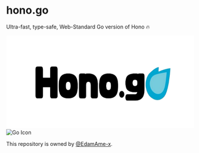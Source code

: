 # hono.go
Ultra-fast, type-safe, Web-Standard Go version of Hono 🔥

<img src="./assets/hero.png" height="250" alt="icon" />
<img src="https://www.svgrepo.com/show/373635/go-gopher.svg" alt="Go Icon" height="50" />

This repository is owned by [@EdamAme-x](//github.com/EdamAme-x).
